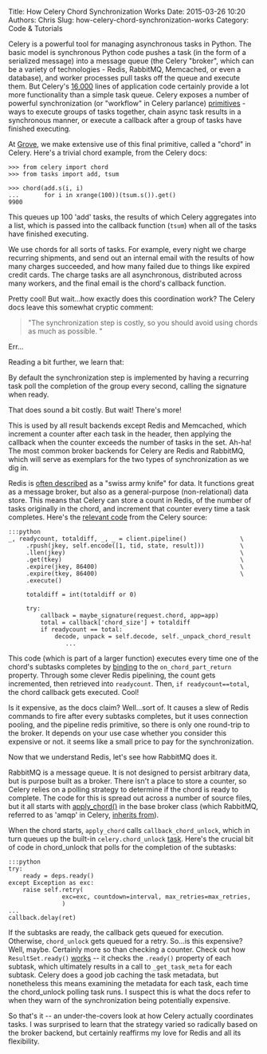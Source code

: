 Title: How Celery Chord Synchronization Works
Date: 2015-03-26 10:20
Authors: Chris
Slug: how-celery-chord-synchronization-works
Category: Code & Tutorials

Celery is a powerful tool for managing asynchronous tasks in
Python. The basic model is synchronous Python code pushes a task
(in the form of a serialized message) into a message queue (the Celery
"broker", which can be a variety of technologies - Redis, RabbitMQ,
Memcached, or even a database), and worker processes pull tasks off
the queue and execute them. But Celery's
[16,000](http://celery.readthedocs.org/en/latest/faq.html#does-celery-really-consist-of-50-000-lines-of-code)
lines of application code certainly provide a lot more functionality
than a simple task queue. Celery exposes a number of powerful
synchronization (or "workflow" in Celery parlance)
[primitives](http://celery.readthedocs.org/en/latest/userguide/canvas.html) -
ways to execute groups of tasks together, chain async task results in
a synchronous manner, or execute a callback after a group of tasks
have finished executing.

At [Grove](https://www.grove.co), we make extensive use of this final
primitive, called a "chord" in Celery. Here's a trivial chord example,
from the Celery docs:

```
>>> from celery import chord
>>> from tasks import add, tsum

>>> chord(add.s(i, i)
...       for i in xrange(100))(tsum.s()).get()
9900
```

This queues up 100 'add' tasks, the results of which Celery aggregates
into a list, which is passed into the callback function (``tsum``)
when all of the tasks have finished executing.

We use chords for all sorts of tasks. For example, every night we
charge recurring shipments, and send out an internal email with the
results of how many charges succeeded, and how many failed due to
things like expired credit cards. The charge tasks are all
asynchronous, distributed across many workers, and the final email is
the chord's callback function.

Pretty cool! But wait...how exactly does this coordination work? The
Celery docs leave this somewhat cryptic comment:

> "The synchronization step is costly, so you should avoid using chords
as much as possible. "

Err...

Reading a bit further, we learn that:

By default the synchronization step is implemented by having a
recurring task poll the completion of the group every second, calling
the signature when ready.

That does sound a bit costly. But wait! There's more!

This is used by all result backends except Redis and Memcached, which
increment a counter after each task in the header, then applying the
callback when the counter exceeds the number of tasks in the set.
Ah-ha! The most common broker backends for Celery are Redis and
RabbitMQ, which will serve as exemplars for the two types of
synchronization as we dig in.

Redis is
[often described](https://www.google.com/webhp?sourceid=chrome-instant&ion=1&espv=2&ie=UTF-8#q=redis%20swiss%20army%20knife)
as a "swiss army knife" for data. It functions great as a message
broker, but also as a general-purpose (non-relational) data
store. This means that Celery can store a count in Redis, of the
number of tasks originally in the chord, and increment that counter
every time a task completes. Here's the
[relevant code](https://github.com/celery/celery/blob/master/celery/backends/redis.py#L198)
from the Celery source:

    :::python
    _, readycount, totaldiff, _, _ = client.pipeline()               \
         .rpush(jkey, self.encode([1, tid, state, result]))          \
         .llen(jkey)                                                 \
         .get(tkey)                                                  \
         .expire(jkey, 86400)                                        \
         .expire(tkey, 86400)                                        \
         .execute()
    
         totaldiff = int(totaldiff or 0)
    
         try:
             callback = maybe_signature(request.chord, app=app)
             total = callback['chord_size'] + totaldiff
             if readycount == total:
                 decode, unpack = self.decode, self._unpack_chord_result
                    ...


This code (which is part of a larger function) executes every time one
of the chord's subtasks completes by
[binding](https://github.com/celery/celery/blob/master/celery/backends/redis.py#L100)
to the ``on_chord_part_return`` property. Through some clever Redis
pipelining, the count gets incremented, then retrieved into
``readycount``. Then, ``if readycount==total``, the chord callback
gets executed. Cool!

Is it expensive, as the docs claim? Well...sort of. It causes a slew
of Redis commands to fire after every subtasks completes, but it uses
connection pooling, and the pipeline redis primitive, so there is only
one round-trip to the broker. It depends on your use case whether you
consider this expensive or not. it seems like a small price to pay for
the synchronization.

Now that we understand Redis, let's see how RabbitMQ does it.

RabbitMQ is a message queue. It is not designed to persist arbitrary
data, but is purpose built as a broker. There isn't a place to store a
counter, so Celery relies on a polling strategy to determine if the
chord is ready to complete. The code for this is spread out across a
number of source files, but it all starts with
[apply_chord()](https://github.com/celery/celery/blob/b3d8ba2781189b7de0894f11295e815fa0bbd0b5/celery/backends/base.py#L358)
in the base broker class (which RabbitMQ, referred to as 'amqp' in
Celery,
[inherits from](https://github.com/celery/celery/blob/b3d8ba2781189b7de0894f11295e815fa0bbd0b5/celery/backends/amqp.py)).

When the chord starts, ``apply_chord`` calls
``callback_chord_unlock``, which in turn queues up the built-in
``celery.chord_unlock``
[task](https://github.com/celery/celery/blob/04e77c0bd14596d8ddc9214e7cca5e817f74c9d2/celery/app/builtins.py#L59). Here's
the crucial bit of code in chord_unlock that polls for the completion
of the subtasks:

    :::python
    try:
        ready = deps.ready()
    except Exception as exc:
        raise self.retry(
                   exc=exc, countdown=interval, max_retries=max_retries,
                   )
    ...
    callback.delay(ret)

If the subtasks are ready, the callback gets queued for
execution. Otherwise, ``chord_unlock`` gets queued for a
retry. So...is this expensive? Well, maybe. Certainly more so than
checking a counter. Check out how ``ResultSet.ready()``
[works](https://github.com/celery/celery/blob/5c9ee7eb72f31fca789485d5bc3a8a4f3ee7b7a7/celery/result.py#L498)
-- it checks the ``.ready()`` property of each subtask, which
ultimately results in a call to ``_get_task_meta`` for each
subtask. Celery does a good job caching the task metadata, but
nonetheless this means examining the metadata for each task, each time
the chord_unlock polling task runs. I suspect this is what the docs
refer to when they warn of the synchronization being potentially
expensive.

So that's it -- an under-the-covers look at how Celery actually
coordinates tasks. I was surprised to learn that the strategy varied
so radically based on the broker backend, but certainly reaffirms my
love for Redis and all its flexibility.
